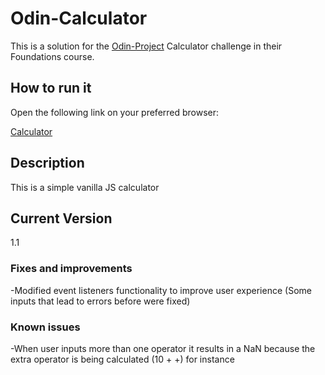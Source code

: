 # Odin-Calculator

This is a solution for the [Odin-Project](https://www.theodinproject.com/) Calculator challenge in their Foundations course.

## How to run it

Open the following link on your preferred browser:

[Calculator](https://vitoriotuckers.github.io/Odin-Calculator)

## Description

This is a simple vanilla JS calculator

## Current Version

1.1

### Fixes and improvements

-Modified event listeners functionality to improve user experience (Some inputs that lead to errors before were fixed)

### Known issues

-When user inputs more than one operator it results in a NaN because the extra operator is being calculated (10 + +) for instance
